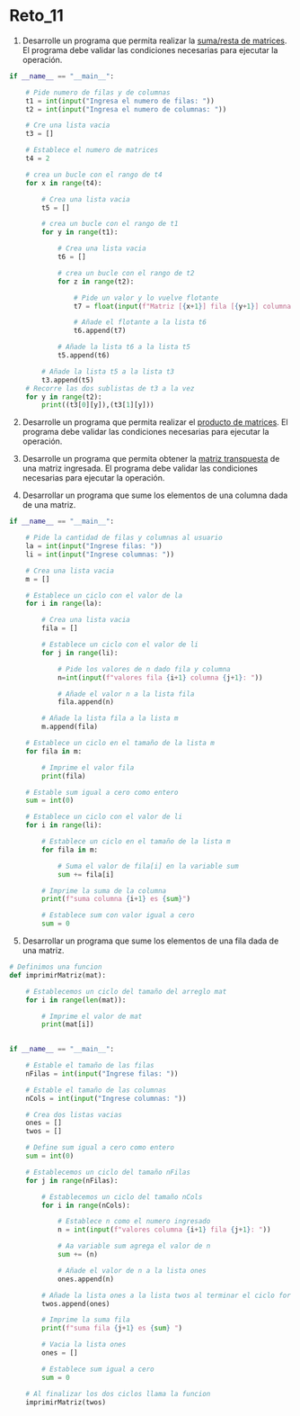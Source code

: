 # Reto_11

1. Desarrolle un programa que permita realizar la [suma/resta de matrices](https://es.wikipedia.org/wiki/Adici%C3%B3n_matricial). El programa debe validar las condiciones necesarias para ejecutar la operación.
```python
if __name__ == "__main__":

    # Pide numero de filas y de columnas
    t1 = int(input("Ingresa el numero de filas: "))
    t2 = int(input("Ingresa el numero de columnas: "))

    # Cre una lista vacia
    t3 = []

    # Establece el numero de matrices
    t4 = 2

    # crea un bucle con el rango de t4
    for x in range(t4):

        # Crea una lista vacia
        t5 = []

        # crea un bucle con el rango de t1
        for y in range(t1):

            # Crea una lista vacia
            t6 = []

            # crea un bucle con el rango de t2
            for z in range(t2):

                # Pide un valor y lo vuelve flotante
                t7 = float(input(f"Matriz [{x+1}] fila [{y+1}] columna [{z+1}]: "))

                # Añade el flotante a la lista t6
                t6.append(t7)

            # Añade la lista t6 a la lista t5
            t5.append(t6)

        # Añade la lista t5 a la lista t3    
        t3.append(t5)
    # Recorre las dos sublistas de t3 a la vez
    for y in range(t2):
        print((t3[0][y]),(t3[1][y]))
```
2. Desarrolle un programa que permita realizar el [producto de matrices](https://es.wikipedia.org/wiki/Multiplicaci%C3%B3n_de_matrices). El programa debe validar las condiciones necesarias para ejecutar la operación.

3. Desarrolle un programa que permita obtener la  [matriz transpuesta](https://es.wikipedia.org/wiki/Matriz_transpuesta) de una matriz ingresada. El programa debe validar las condiciones necesarias para ejecutar la operación.

4. Desarrollar un programa que sume los elementos de una columna dada de una matriz.
```python
if __name__ == "__main__":

    # Pide la cantidad de filas y columnas al usuario
    la = int(input("Ingrese filas: "))
    li = int(input("Ingrese columnas: "))

    # Crea una lista vacia
    m = []

    # Establece un ciclo con el valor de la
    for i in range(la):

        # Crea una lista vacia
        fila = []

        # Establece un ciclo con el valor de li
        for j in range(li):

            # Pide los valores de n dado fila y columna
            n=int(input(f"valores fila {i+1} columna {j+1}: "))

            # Añade el valor n a la lista fila
            fila.append(n)

        # Añade la lista fila a la lista m
        m.append(fila)

    # Establece un ciclo en el tamaño de la lista m
    for fila in m:

        # Imprime el valor fila
        print(fila)

    # Estable sum igual a cero como entero
    sum = int(0)

    # Establece un ciclo con el valor de li
    for i in range(li):

        # Establece un ciclo en el tamaño de la lista m
        for fila in m:

            # Suma el valor de fila[i] en la variable sum
            sum += fila[i]

        # Imprime la suma de la columna
        print(f"suma columna {i+1} es {sum}")

        # Establece sum con valor igual a cero
        sum = 0
```
5. Desarrollar un programa que sume los elementos de una fila dada de
una matriz.
```python
# Definimos una funcion
def imprimirMatriz(mat):

    # Establecemos un ciclo del tamaño del arreglo mat
    for i in range(len(mat)):

        # Imprime el valor de mat
        print(mat[i])
  

if __name__ == "__main__":

    # Estable el tamaño de las filas
    nFilas = int(input("Ingrese filas: "))

    # Estable el tamaño de las columnas
    nCols = int(input("Ingrese columnas: "))

    # Crea dos listas vacias
    ones = []
    twos = []

    # Define sum igual a cero como entero
    sum = int(0)

    # Establecemos un ciclo del tamaño nFilas
    for j in range(nFilas):

        # Establecemos un ciclo del tamaño nCols
        for i in range(nCols):

            # Establece n como el numero ingresado
            n = int(input(f"valores columna {i+1} fila {j+1}: "))

            # Aa variable sum agrega el valor de n
            sum += (n)

            # Añade el valor de n a la lista ones
            ones.append(n)

        # Añade la lista ones a la lista twos al terminar el ciclo for
        twos.append(ones)

        # Imprime la suma fila
        print(f"suma fila {j+1} es {sum} ")

        # Vacia la lista ones
        ones = []

        # Establece sum igual a cero
        sum = 0

    # Al finalizar los dos ciclos llama la funcion
    imprimirMatriz(twos)
```
